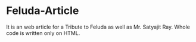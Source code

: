 # Feluda-Article
It is an web article for a Tribute to Feluda as well as Mr. Satyajit Ray. 
Whole code is written only on HTML.
